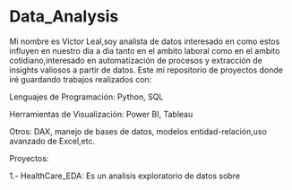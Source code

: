 # Data_Analysis
Mi nombre es Victor Leal,soy analista de datos interesado en como estos influyen en nuestro dia a dia tanto en el ambito laboral como en el ambito cotidiano,interesado en automatización de procesos y extracción de insights valiosos a partir de datos.
Este mi repositorio de proyectos donde iré guardando trabajos realizados con:

Lenguajes de Programación: Python, SQL

Herramientas de Visualización: Power BI, Tableau

Otros: DAX, manejo de bases de datos, modelos entidad-relación,uso avanzado de Excel,etc.

Proyectos:

1.- HealthCare_EDA:
 Es un analisis exploratorio de datos sobre 
